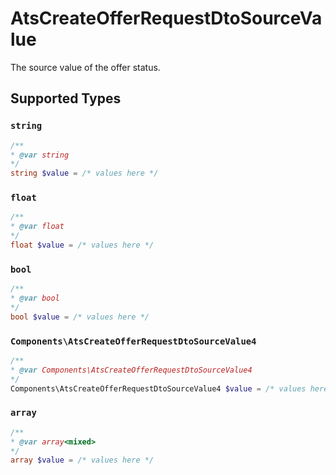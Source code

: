 # AtsCreateOfferRequestDtoSourceValue

The source value of the offer status.


## Supported Types

### `string`

```php
/**
* @var string
*/
string $value = /* values here */
```

### `float`

```php
/**
* @var float
*/
float $value = /* values here */
```

### `bool`

```php
/**
* @var bool
*/
bool $value = /* values here */
```

### `Components\AtsCreateOfferRequestDtoSourceValue4`

```php
/**
* @var Components\AtsCreateOfferRequestDtoSourceValue4
*/
Components\AtsCreateOfferRequestDtoSourceValue4 $value = /* values here */
```

### `array`

```php
/**
* @var array<mixed>
*/
array $value = /* values here */
```

